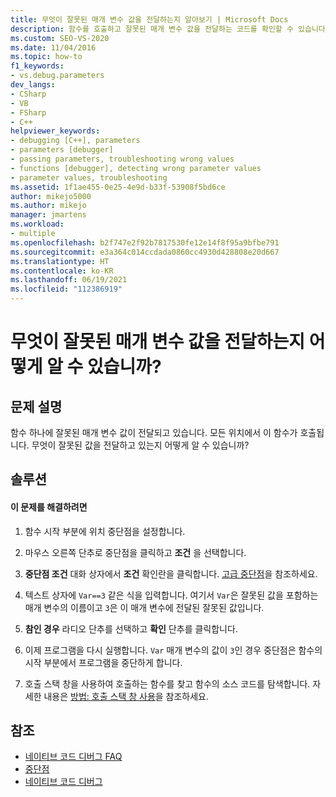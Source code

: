 ```yaml
---
title: 무엇이 잘못된 매개 변수 값을 전달하는지 알아보기 | Microsoft Docs
description: 함수를 호출하고 잘못된 매개 변수 값을 전달하는 코드를 확인할 수 있습니다. 조건부 중단점을 사용하여 이 작업을 수행하는 방법을 알아봅니다.
ms.custom: SEO-VS-2020
ms.date: 11/04/2016
ms.topic: how-to
f1_keywords:
- vs.debug.parameters
dev_langs:
- CSharp
- VB
- FSharp
- C++
helpviewer_keywords:
- debugging [C++], parameters
- parameters [debugger]
- passing parameters, troubleshooting wrong values
- functions [debugger], detecting wrong parameter values
- parameter values, troubleshooting
ms.assetid: 1f1ae455-0e25-4e9d-b33f-53908f5bd6ce
author: mikejo5000
ms.author: mikejo
manager: jmartens
ms.workload:
- multiple
ms.openlocfilehash: b2f747e2f92b7817530fe12e14f8f95a9bfbe791
ms.sourcegitcommit: e3a364c014ccdada0860cc4930d428808e20d667
ms.translationtype: HT
ms.contentlocale: ko-KR
ms.lasthandoff: 06/19/2021
ms.locfileid: "112386919"
---
```

# <a name="how-can-i-find-out-who-is-passing-a-wrong-parameter-value"></a>무엇이 잘못된 매개 변수 값을 전달하는지 어떻게 알 수 있습니까?
## <a name="problem-description"></a>문제 설명
 함수 하나에 잘못된 매개 변수 값이 전달되고 있습니다. 모든 위치에서 이 함수가 호출됩니다. 무엇이 잘못된 값을 전달하고 있는지 어떻게 알 수 있습니까?

## <a name="solution"></a>솔루션

#### <a name="to-resolve-this-problem"></a>이 문제를 해결하려면

1. 함수 시작 부분에 위치 중단점을 설정합니다.

2. 마우스 오른쪽 단추로 중단점을 클릭하고 **조건** 을 선택합니다.

3. **중단점 조건** 대화 상자에서 **조건** 확인란을 클릭합니다. [고급 중단점](../debugger/using-breakpoints.md#BKMK_Specify_a_breakpoint_condition_using_a_code_expression)을 참조하세요.

4. 텍스트 상자에 `Var==3` 같은 식을 입력합니다. 여기서 `Var`은 잘못된 값을 포함하는 매개 변수의 이름이고 `3`은 이 매개 변수에 전달된 잘못된 값입니다.

5. **참인 경우** 라디오 단추를 선택하고 **확인** 단추를 클릭합니다.

6. 이제 프로그램을 다시 실행합니다. `Var` 매개 변수의 값이 `3`인 경우 중단점은 함수의 시작 부분에서 프로그램을 중단하게 합니다.

7. 호출 스택 창을 사용하여 호출하는 함수를 찾고 함수의 소스 코드를 탐색합니다. 자세한 내용은 [방법: 호출 스택 창 사용](../debugger/how-to-use-the-call-stack-window.md)을 참조하세요.

## <a name="see-also"></a>참조
- [네이티브 코드 디버그 FAQ](../debugger/debugging-native-code-faqs.md)
- [중단점](/previous-versions/ktf38f66(v=vs.100))
- [네이티브 코드 디버그](../debugger/debugging-native-code.md)
